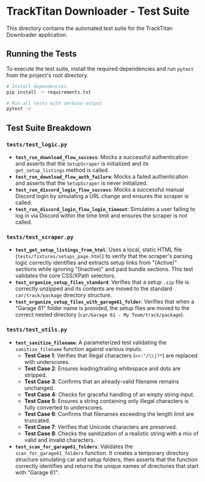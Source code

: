 # TrackTitan Downloader - Test Suite

This directory contains the automated test suite for the TrackTitan Downloader application.

## Running the Tests

To execute the test suite, install the required dependencies and run `pytest` from the project's root directory.

```bash
# Install dependencies
pip install -r requirements.txt

# Run all tests with verbose output
pytest -v
```

## Test Suite Breakdown

### `tests/test_logic.py`

-   **`test_run_download_flow_success`**: Mocks a successful authentication and asserts that the `SetupScraper` is initialized and its `get_setup_listings` method is called.
-   **`test_run_download_flow_auth_failure`**: Mocks a failed authentication and asserts that the `SetupScraper` is never initialized.
-   **`test_run_discord_login_flow_success`**: Mocks a successful manual Discord login by simulating a URL change and ensures the scraper is called.
-   **`test_run_discord_login_flow_login_timeout`**: Simulates a user failing to log in via Discord within the time limit and ensures the scraper is not called.

### `tests/test_scraper.py`

-   **`test_get_setup_listings_from_html`**: Uses a local, static HTML file (`tests/fixtures/setups_page.html`) to verify that the scraper's parsing logic correctly identifies and extracts setup links from "(Active)" sections while ignoring "(Inactive)" and paid bundle sections. This test validates the core CSS/XPath selectors.
-   **`test_organize_setup_files_standard`**: Verifies that a setup `.zip` file is correctly unzipped and its contents are moved to the standard `car/track/package` directory structure.
-   **`test_organize_setup_files_with_garage61_folder`**: Verifies that when a "Garage 61" folder name is provided, the setup files are moved to the correct nested directory (`car/Garage 61 - My Team/track/package`).

### `tests/test_utils.py`

-   **`test_sanitize_filename`**: A parameterized test validating the `sanitize_filename` function against various inputs.
    -   **Test Case 1**: Verifies that illegal characters (`<>:"/\\|?*`) are replaced with underscores.
    -   **Test Case 2**: Ensures leading/trailing whitespace and dots are stripped.
    -   **Test Case 3**: Confirms that an already-valid filename remains unchanged.
    -   **Test Case 4**: Checks for graceful handling of an empty string input.
    -   **Test Case 5**: Ensures a string containing only illegal characters is fully converted to underscores.
    -   **Test Case 6**: Confirms that filenames exceeding the length limit are truncated.
    -   **Test Case 7**: Verifies that Unicode characters are preserved.
    -   **Test Case 8**: Checks the sanitization of a realistic string with a mix of valid and invalid characters.
-   **`test_scan_for_garage61_folders`**: Validates the `scan_for_garage61_folders` function. It creates a temporary directory structure simulating car and setup folders, then asserts that the function correctly identifies and returns the unique names of directories that start with "Garage 61". 